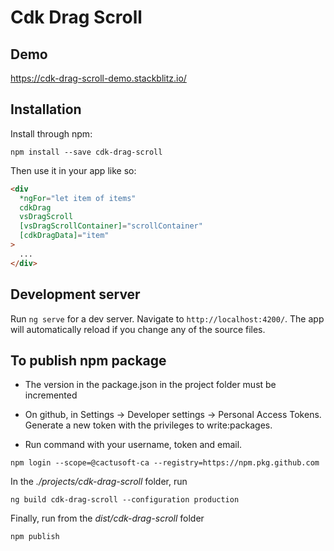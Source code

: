 # Cdk Drag Scroll

## Demo

https://cdk-drag-scroll-demo.stackblitz.io/

## Installation

Install through npm:

```
npm install --save cdk-drag-scroll

```

Then use it in your app like so:

```html
<div
  *ngFor="let item of items"
  cdkDrag
  vsDragScroll
  [vsDragScrollContainer]="scrollContainer"
  [cdkDragData]="item"
>
  ...
</div>
```

## Development server

Run `ng serve` for a dev server. Navigate to `http://localhost:4200/`. The app will automatically reload if you change any of the source files.

## To publish npm package

- The version in the package.json in the project folder must be incremented
- On github, in Settings -> Developer settings -> Personal Access Tokens. Generate a new token with the privileges to write:packages.

- Run command with your username, token and email.

```
npm login --scope=@cactusoft-ca --registry=https://npm.pkg.github.com
```

In the _./projects/cdk-drag-scroll_ folder, run

```
ng build cdk-drag-scroll --configuration production
```

Finally, run from the _dist/cdk-drag-scroll_ folder

```
npm publish
```
